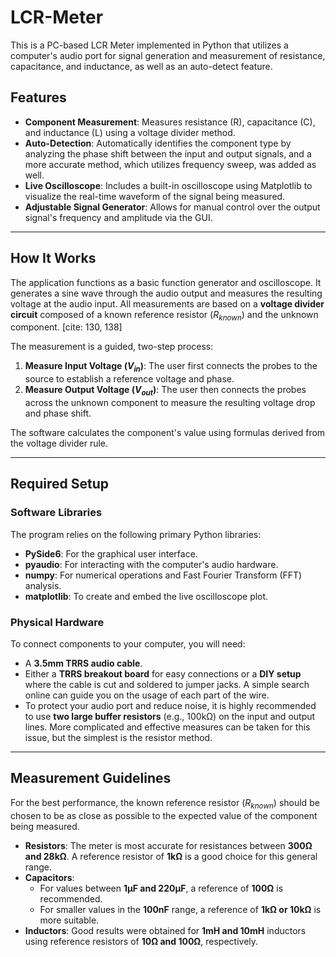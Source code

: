 # LCR-Meter
This is a PC-based LCR Meter implemented in Python that utilizes a computer's audio port for signal generation and measurement of resistance, capacitance, and inductance, as well as an auto-detect feature.


## Features

* **Component Measurement**: Measures resistance (R), capacitance (C), and inductance (L) using a voltage divider method.
* **Auto-Detection**: Automatically identifies the component type by analyzing the phase shift between the input and output signals, and a more accurate method, which utilizes frequency sweep, was added as well.
* **Live Oscilloscope**: Includes a built-in oscilloscope using Matplotlib to visualize the real-time waveform of the signal being measured.
* **Adjustable Signal Generator**: Allows for manual control over the output signal's frequency and amplitude via the GUI.

---
## How It Works

The application functions as a basic function generator and oscilloscope. It generates a sine wave through the audio output and measures the resulting voltage at the audio input. All measurements are based on a **voltage divider circuit** composed of a known reference resistor ($R_{known}$) and the unknown component. [cite: 130, 138]

The measurement is a guided, two-step process:
1.  **Measure Input Voltage ($V_{in}$)**: The user first connects the probes to the source to establish a reference voltage and phase.
2.  **Measure Output Voltage ($V_{out}$)**: The user then connects the probes across the unknown component to measure the resulting voltage drop and phase shift.

The software calculates the component's value using formulas derived from the voltage divider rule. 

---
## Required Setup

### Software Libraries
The program relies on the following primary Python libraries:
* **PySide6**: For the graphical user interface. 
* **pyaudio**: For interacting with the computer's audio hardware.
* **numpy**: For numerical operations and Fast Fourier Transform (FFT) analysis.
* **matplotlib**: To create and embed the live oscilloscope plot.

### Physical Hardware
To connect components to your computer, you will need:
* A **3.5mm TRRS audio cable**. 
* Either a **TRRS breakout board** for easy connections or a **DIY setup** where the cable is cut and soldered to jumper jacks. A simple search online can guide you on the usage of each part of the wire.
* To protect your audio port and reduce noise, it is highly recommended to use **two large buffer resistors** (e.g., 100kΩ) on the input and output lines. More complicated and effective measures can be taken for this issue, but the simplest is the resistor method.

---
## Measurement Guidelines

For the best performance, the known reference resistor ($R_{known}$) should be chosen to be as close as possible to the expected value of the component being measured.

* **Resistors**: The meter is most accurate for resistances between **300Ω and 28kΩ**. A reference resistor of **1kΩ** is a good choice for this general range. 
* **Capacitors**:
    * For values between **1µF and 220µF**, a reference of **100Ω** is recommended.
    * For smaller values in the **100nF** range, a reference of **1kΩ or 10kΩ** is more suitable.
* **Inductors**: Good results were obtained for **1mH and 10mH** inductors using reference resistors of **10Ω and 100Ω**, respectively.



